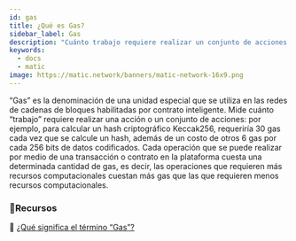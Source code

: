 ```yaml
---
id: gas
title: ¿Qué es Gas?
sidebar_label: Gas
description: "Cuánto trabajo requiere realizar un conjunto de acciones en una cadena de bloques."
keywords:
  - docs
  - matic
image: https://matic.network/banners/matic-network-16x9.png
---
```


“Gas” es la denominación de una unidad especial que se utiliza en las redes de cadenas de bloques habilitadas por contrato inteligente. Mide cuánto “trabajo” requiere realizar una acción o un conjunto de acciones: por ejemplo, para calcular un hash criptográfico Keccak256, requeriría 30 gas cada vez que se calcule un hash, además de un costo de otros 6 gas por cada 256 bits de datos codificados. Cada operación que se puede realizar por medio de una transacción o contrato en la plataforma cuesta una determinada cantidad de gas, es decir, las operaciones que requieren más recursos computacionales cuestan más gas que las que requieren menos recursos computacionales.

### **:scroll:Recursos**

:green_book: [¿Qué significa el término “Gas”?](https://ethereum.stackexchange.com/questions/3/what-is-meant-by-the-term-gas)